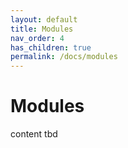 ```yaml
---
layout: default
title: Modules
nav_order: 4
has_children: true
permalink: /docs/modules
---
```


# Modules
content tbd

